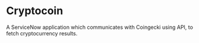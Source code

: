 # Cryptocoin
A ServiceNow application which communicates with Coingecki using API, to fetch cryptocurrency results.
